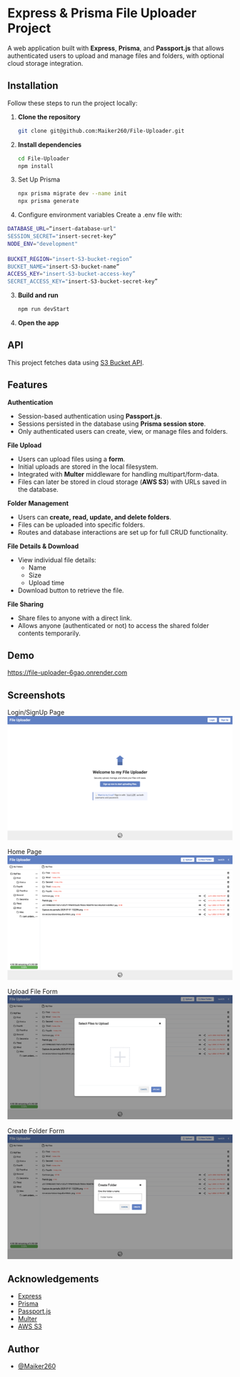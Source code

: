 
# Express & Prisma File Uploader Project

A web application built with **Express**, **Prisma**, and **Passport.js** that allows authenticated users to upload and manage files and folders, with optional cloud storage integration.



## Installation

Follow these steps to run the project locally:

1. **Clone the repository**
   ```bash
   git clone git@github.com:Maiker260/File-Uploader.git
   ```

2. **Install dependencies**
   ```bash
   cd File-Uploader
   npm install
   ```

3. Set Up Prisma

   ```bash
   npx prisma migrate dev --name init
   npx prisma generate
   ```

4.	Configure environment variables
   Create a .env file with:

   ```bash
   DATABASE_URL=“insert-database-url"
   SESSION_SECRET="insert-secret-key“
   NODE_ENV="development"

   BUCKET_REGION="insert-S3-bucket-region”
   BUCKET_NAME="insert-S3-bucket-name”
   ACCESS_KEY="insert-S3-bucket-access-key”
   SECRET_ACCESS_KEY="insert-S3-bucket-secret-key”
```

3. **Build and run**
   ```bash
   npm run devStart
   ```

4. **Open the app**  
    
## API

This project fetches data using [S3 Bucket API](https://docs.aws.amazon.com/AmazonS3/latest/API/Welcome.html/).


## Features

**Authentication**
- Session-based authentication using **Passport.js**.
- Sessions persisted in the database using **Prisma session store**.
- Only authenticated users can create, view, or manage files and folders.

**File Upload**
- Users can upload files using a **form**.
- Initial uploads are stored in the local filesystem.
- Integrated with **Multer** middleware for handling multipart/form-data.
- Files can later be stored in cloud storage (**AWS S3**) with URLs saved in the database.

**Folder Management**
- Users can **create, read, update, and delete folders**.
- Files can be uploaded into specific folders.
- Routes and database interactions are set up for full CRUD functionality.

**File Details & Download**
- View individual file details:
  - Name
  - Size
  - Upload time
- Download button to retrieve the file.

**File Sharing**
- Share files to anyone with a direct link.
- Allows anyone (authenticated or not) to access the shared folder contents temporarily.

## Demo

https://file-uploader-6gao.onrender.com


## Screenshots

Login/SignUp Page
![Login/SignUp Page](./screenshots/Login-SignUp.png)

Home Page
![Home Page](./screenshots/Home.png)

Upload File Form
![Upload File Form](./screenshots/UploadFileForm.png)

Create Folder Form
![Create Folder Form](./screenshots/CreateFolderForm.png)

## Acknowledgements

- [Express](https://expressjs.com/)
- [Prisma](https://www.prisma.io/)
- [Passport.js](http://www.passportjs.org/)
- [Multer](https://www.npmjs.com/package/multer)
- [AWS S3](https://aws.amazon.com/s3/)



## Author

- [@Maiker260](https://github.com/Maiker260)